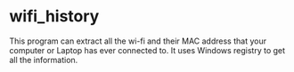 # wifi_history

This program can extract all the wi-fi and their MAC address that your computer or Laptop has ever connected to.
It uses Windows registry to get all the information.
